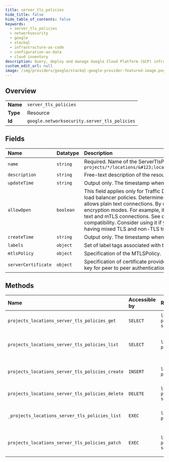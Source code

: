 ```yaml
---
title: server_tls_policies
hide_title: false
hide_table_of_contents: false
keywords:
  - server_tls_policies
  - networksecurity
  - google    
  - stackql
  - infrastructure-as-code
  - configuration-as-data
  - cloud inventory
description: Query, deploy and manage Google Cloud Platform (GCP) infrastructure and resources using SQL
custom_edit_url: null
image: /img/providers/google/stackql-google-provider-featured-image.png
---
```

  
    

## Overview
<table><tbody>
<tr><td><b>Name</b></td><td><code>server_tls_policies</code></td></tr>
<tr><td><b>Type</b></td><td>Resource</td></tr>
<tr><td><b>Id</b></td><td><code>google.networksecurity.server_tls_policies</code></td></tr>
</tbody></table>

## Fields
| Name | Datatype | Description |
|:-----|:---------|:------------|
| `name` | `string` | Required. Name of the ServerTlsPolicy resource. It matches the pattern `projects/*/locations/&#123;location&#125;/serverTlsPolicies/&#123;server_tls_policy&#125;` |
| `description` | `string` | Free-text description of the resource. |
| `updateTime` | `string` | Output only. The timestamp when the resource was updated. |
| `allowOpen` | `boolean` | This field applies only for Traffic Director policies. It is must be set to false for external HTTPS load balancer policies. Determines if server allows plaintext connections. If set to true, server allows plain text connections. By default, it is set to false. This setting is not exclusive of other encryption modes. For example, if `allow_open` and `mtls_policy` are set, server allows both plain text and mTLS connections. See documentation of other encryption modes to confirm compatibility. Consider using it if you wish to upgrade in place your deployment to TLS while having mixed TLS and non-TLS traffic reaching port :80. |
| `createTime` | `string` | Output only. The timestamp when the resource was created. |
| `labels` | `object` | Set of label tags associated with the resource. |
| `mtlsPolicy` | `object` | Specification of the MTLSPolicy. |
| `serverCertificate` | `object` | Specification of certificate provider. Defines the mechanism to obtain the certificate and private key for peer to peer authentication. |
## Methods
| Name | Accessible by | Required Params | Description |
|:-----|:--------------|:----------------|:------------|
| `projects_locations_server_tls_policies_get` | `SELECT` | `locationsId, projectsId, serverTlsPoliciesId` | Gets details of a single ServerTlsPolicy. |
| `projects_locations_server_tls_policies_list` | `SELECT` | `locationsId, projectsId` | Lists ServerTlsPolicies in a given project and location. |
| `projects_locations_server_tls_policies_create` | `INSERT` | `locationsId, projectsId` | Creates a new ServerTlsPolicy in a given project and location. |
| `projects_locations_server_tls_policies_delete` | `DELETE` | `locationsId, projectsId, serverTlsPoliciesId` | Deletes a single ServerTlsPolicy. |
| `_projects_locations_server_tls_policies_list` | `EXEC` | `locationsId, projectsId` | Lists ServerTlsPolicies in a given project and location. |
| `projects_locations_server_tls_policies_patch` | `EXEC` | `locationsId, projectsId, serverTlsPoliciesId` | Updates the parameters of a single ServerTlsPolicy. |
